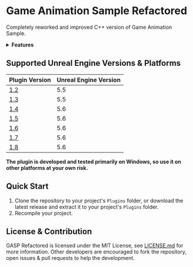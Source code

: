 ﻿# Game Animation Sample Refactored

Completely reworked and improved С++ version of Game Animation Sample.

<details>

<summary><b>Features</b></summary>

- Game Animation Sample.
- Reworked plugin structure. Content is separated into 3 categories: `GASP` - main content, `GASPCamera` - camera-related content, and `GASPExtras` - other optional content.
- Overlay layering system built with separate Anim Graphs and Linked Layers.
- All overlays from ALS.
- Basic weapon attach system from ALS.
- Basic overlay switcher widget from ALS.

For more information, see the [Releases](https://github.com/Anaylan/GASP-Refactored/releases). Reading the changelogs is a good way to keep up to date with the newest features of a plugin.
</details>

## Supported Unreal Engine Versions & Platforms

| Plugin Version                                                     | Unreal Engine Version |
|--------------------------------------------------------------------|-----------------------|
| [1.2](https://github.com/Anaylan/GASP-Refactored/releases/tag/1.2) | 5.5                   |
| [1.3](https://github.com/Anaylan/GASP-Refactored/releases/tag/1.3) | 5.5                   |
| [1.4](https://github.com/Anaylan/GASP-Refactored/releases/tag/1.4) | 5.6                   |
| [1.5](https://github.com/Anaylan/GASP-Refactored/releases/tag/1.5) | 5.6                   |
| [1.6](https://github.com/Anaylan/GASP-Refactored/releases/tag/1.6) | 5.6                   |
| [1.7](https://github.com/Anaylan/GASP-Refactored/releases/tag/1.7) | 5.6                   |
| [1.8](https://github.com/Anaylan/GASP-Refactored/releases/tag/1.8) | 5.6                   |

**The plugin is developed and tested primarily on Windows, so use it on other platforms at your own risk.**

## Quick Start

1. Clone the repository to your project's `Plugins` folder, or download the latest release and extract it to your
   project's `Plugins` folder.
2. Recompile your project.


## License & Contribution

GASP Refactored is licensed under the MIT License, see [LICENSE.md](LICENSE.md) for more information. Other developers are encouraged to fork the repository, open issues & pull requests to help the development.